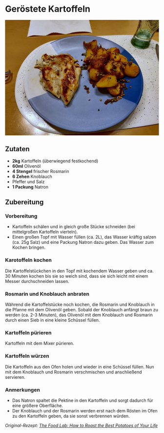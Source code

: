 # Geröstete Kartoffeln

![](/images/roast-potatoes.jpg)

## Zutaten

- **2kg** Kartoffeln (überwiegend festkochend)
- **60ml** Olivenöl
- **4 Stengel** frischer Rosmarin
- **6 Zehen** Knoblauch
- Pfeffer und Salz
- **1 Packung** Natron

## Zubereitung

### Vorbereitung

- Kartoffeln schälen und in gleich große Stücke schneiden (bei mittelgroßen
Kartoffeln vierteln).
- Einen großen Topf mit Wasser füllen (ca. 2L), das Wasser kräftig salzen (ca.
  25g Salz) und eine Packung Natron dazu geben. Das Wasser zum Kochen bringen.

### Karotoffeln kochen

Die Kartoffelstückchen in den Topf mit kochendem Wasser geben und ca. 30 Minuten
kochen bis sie so weich sind, dass sie sich leicht mit einem Messer
durchschneiden lassen.

### Rosmarin und Knoblauch anbraten

Während die Kartoffelstücke noch kochen, die Rosmarin und Knoblauch in die
Pfanne mit dem Olivenöl geben. Sobald der Knoblauch anfängt braun zu werden
(ca. 2-3 Minuten), das Olivenöl mit dem Knoblauch und Rosmarin durch einen Sieb
in eine kleine Schüssel füllen.

### Kartoffeln pürieren

Kartoffeln mit dem Mixer pürieren.

### Kartoffeln würzen

Die Kartoffeln aus den Ofen holen und wieder in eine Schüssel füllen. Nun mit
dem Knoblauch und Rosmarin verschmischen und anschließend servieren.

### Anmerkungen

- Das Natron spaltet die Pektine in den Kartoffeln und sorgt dadurch für eine
  größere Oberfläche.
- Der Knoblauch und der Rosmarin werden erst nach dem Rösten im Ofen zu den
  Kartoffeln geben, da sie sonst verbrennen würden.

*Original-Rezept: [The Food Lab: How to Roast the Best Potatoes of Your Life](https://youtu.be/argKpeiKFfo)*
